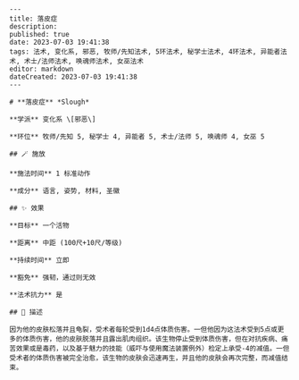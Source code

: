 
    ---
    title: 落皮症
    description: 
    published: true
    date: 2023-07-03 19:41:38
    tags: 法术, 变化系, 邪恶, 牧师/先知法术, 5环法术, 秘学士法术, 4环法术, 异能者法术, 术士/法师法术, 唤魂师法术, 女巫法术
    editor: markdown
    dateCreated: 2023-07-03 19:41:38
    ---

    # **落皮症** *Slough*

    **学派** 变化系 \[邪恶\] 

    **环位** 牧师/先知 5, 秘学士 4, 异能者 5, 术士/法师 5, 唤魂师 4, 女巫 5

    ## 🪄 施放

    **施法时间** 1 标准动作

    **成分** 语言, 姿势, 材料, 圣徽

    ## ✨ 效果 

    **目标** 一个活物 

    **距离** 中距 (100尺+10尺/等级)  

    **持续时间** 立即 

    **豁免** 强韧，通过则无效

    **法术抗力** 是

    ## 📖 描述

    因为他的皮肤松落并且龟裂，受术者每轮受到1d4点体质伤害。一但他因为这法术受到5点或更多的体质伤害，他的皮肤脱落并且露出肌肉组织。该生物停止受到体质伤害，但在对抗疾病、痛苦效果或是毒药，以及基于魅力的技能（威吓与使用魔法装置例外）检定上承受-4的减值。一但受术者的体质伤害被完全治愈，该生物的皮肤会迅速再生，并且他的皮肤会再次完整，而减值结束。
    